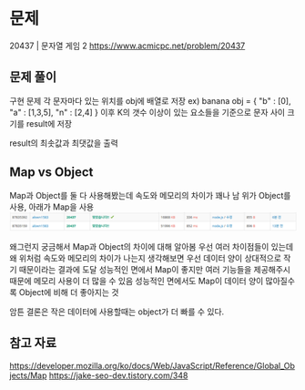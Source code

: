 # 문제

20437 | 문자열 게임 2
https://www.acmicpc.net/problem/20437

## 문제 풀이

구현 문제
각 문자마다 있는 위치를 obj에 배열로 저장
ex) banana
obj = {
"b" : [0],
"a" : [1,3,5],
"n" : [2,4]
}
이후 K의 갯수 이상이 있는 요소들을 기준으로 문자 사이 크기를 result에 저장

result의 최솟값과 최댓값을 출력

## Map vs Object

Map과 Object를 둘 다 사용해봤는데 속도와 메모리의 차이가 꽤나 남
위가 Object를 사용, 아래가 Map을 사용
![alt text](image.png)

왜그런지 궁금해서 Map과 Object의 차이에 대해 알아봄
우선 여러 차이점들이 있는데 왜 위처럼 속도와 메모리의 차이가 나는지 생각해보면 우선 데이터 양이 상대적으로 작기 때문이라는 결과에 도달
성능적인 면에서 Map이 좋지만 여러 기능들을 제공해주시 때문에 메모리 사용이 더 많을 수 있음
성능적인 면에서도 Map이 데이터 양이 많아질수록 Object에 비해 더 좋아지는 것

암튼 결론은 작은 데이터에 사용할때는 object가 더 빠를 수 있다.

## 참고 자료

https://developer.mozilla.org/ko/docs/Web/JavaScript/Reference/Global_Objects/Map
https://jake-seo-dev.tistory.com/348
